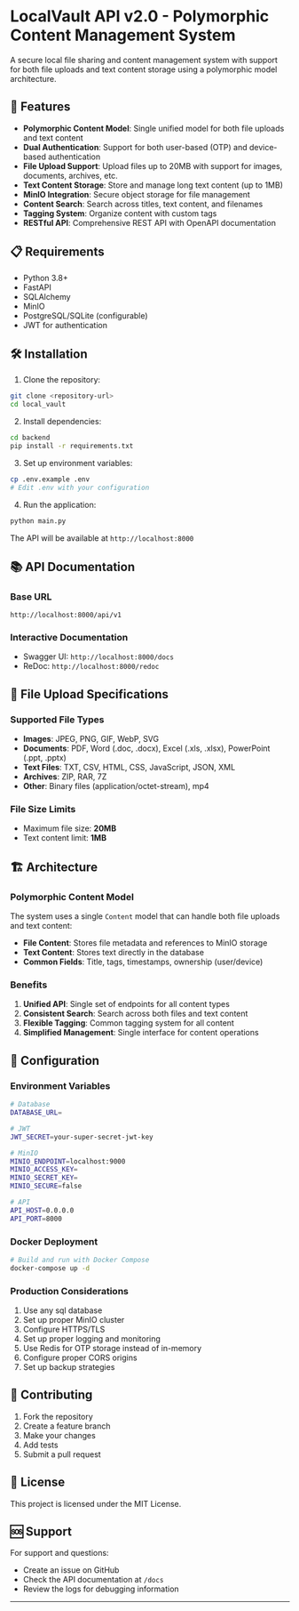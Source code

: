 # LocalVault API v2.0 - Polymorphic Content Management System

A secure local file sharing and content management system with support for both file uploads and text content storage using a polymorphic model architecture.

## 🚀 Features

- **Polymorphic Content Model**: Single unified model for both file uploads and text content
- **Dual Authentication**: Support for both user-based (OTP) and device-based authentication
- **File Upload Support**: Upload files up to 20MB with support for images, documents, archives, etc.
- **Text Content Storage**: Store and manage long text content (up to 1MB)
- **MinIO Integration**: Secure object storage for file management
- **Content Search**: Search across titles, text content, and filenames
- **Tagging System**: Organize content with custom tags
- **RESTful API**: Comprehensive REST API with OpenAPI documentation

## 📋 Requirements

- Python 3.8+
- FastAPI
- SQLAlchemy
- MinIO
- PostgreSQL/SQLite (configurable)
- JWT for authentication

## 🛠️ Installation

1. Clone the repository:
```bash
git clone <repository-url>
cd local_vault
```

2. Install dependencies:
```bash
cd backend
pip install -r requirements.txt
```

3. Set up environment variables:
```bash
cp .env.example .env
# Edit .env with your configuration
```

4. Run the application:
```bash
python main.py
```

The API will be available at `http://localhost:8000`

## 📚 API Documentation

### Base URL
```
http://localhost:8000/api/v1
```

### Interactive Documentation
- Swagger UI: `http://localhost:8000/docs`
- ReDoc: `http://localhost:8000/redoc`

## 📁 File Upload Specifications

### Supported File Types
- **Images**: JPEG, PNG, GIF, WebP, SVG
- **Documents**: PDF, Word (.doc, .docx), Excel (.xls, .xlsx), PowerPoint (.ppt, .pptx)
- **Text Files**: TXT, CSV, HTML, CSS, JavaScript, JSON, XML
- **Archives**: ZIP, RAR, 7Z
- **Other**: Binary files (application/octet-stream), mp4

### File Size Limits
- Maximum file size: **20MB**
- Text content limit: **1MB**

## 🏗️ Architecture

### Polymorphic Content Model
The system uses a single `Content` model that can handle both file uploads and text content:

- **File Content**: Stores file metadata and references to MinIO storage
- **Text Content**: Stores text directly in the database
- **Common Fields**: Title, tags, timestamps, ownership (user/device)

### Benefits
1. **Unified API**: Single set of endpoints for all content types
2. **Consistent Search**: Search across both files and text content
3. **Flexible Tagging**: Common tagging system for all content
4. **Simplified Management**: Single interface for content operations

## 🔧 Configuration

### Environment Variables
```bash
# Database
DATABASE_URL=

# JWT
JWT_SECRET=your-super-secret-jwt-key

# MinIO
MINIO_ENDPOINT=localhost:9000
MINIO_ACCESS_KEY=
MINIO_SECRET_KEY=
MINIO_SECURE=false

# API
API_HOST=0.0.0.0
API_PORT=8000
```
### Docker Deployment
```bash
# Build and run with Docker Compose
docker-compose up -d
```

### Production Considerations
1. Use any sql database
2. Set up proper MinIO cluster
3. Configure HTTPS/TLS
4. Set up proper logging and monitoring
5. Use Redis for OTP storage instead of in-memory
6. Configure proper CORS origins
7. Set up backup strategies

## 🤝 Contributing

1. Fork the repository
2. Create a feature branch
3. Make your changes
4. Add tests
5. Submit a pull request

## 📄 License

This project is licensed under the MIT License.

## 🆘 Support

For support and questions:
- Create an issue on GitHub
- Check the API documentation at `/docs`
- Review the logs for debugging information

---
